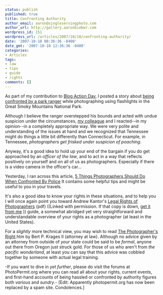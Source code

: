 ```yaml
---
status: publish
published: true
title: Confronting Authority
author_email: aaron@singleservingphoto.com
author_url: http://gallery.aaronbieber.com
wordpress_id: 151
wordpress_url: /articles/2007/10/18/confronting-authority/
date: '2007-10-18 08:36:36 -0400'
date_gmt: '2007-10-18 12:36:36 -0400'
categories:
- Articles
tags:
- law
- tips
- guide
- rights
comments: []
---
```

As part of my contribution to [Blog Action
Day](http://blogactionday.com), I posted a story about [being confronted
by a park
ranger](/articles/2007/10/16/protecting-our-national-parks-one-photographers-story/)
while photographing using flashlights in the Great Smoky Mountains
National Park.

Although I believe the ranger overstepped his bounds and acted with
undue suspicion under the circumstances, [my
colleague](http://www.curiouslens.com) and I reacted--in my opinion--in a
completely appropriate way. We were very polite and understanding of the
issues at hand and we recognized that Tennessee might do things a little
bit differently than Connecticut. For example, in Tennessee,
_photographers get frisked under suspicion of poaching_.

Anyway, it's a good idea to hold up your end of the bargain if you do
get approached by an _officer of the law_, and to act in a way that
reflects positively on yourself and on all of us as photographers.
Especially if there is a video camera in the officer's car...

Yesterday, I ran across this article, [5 Things Photographers Should Do
When Confronted By
Police](http://www.photographybay.com/2007/05/16/5-things-photographers-should-do-when-confronted-by-police/.)
It contains some helpful tips and might be useful to you in your
travels.

It's also a good idea to know your rights in these situations, and to
help you I will once again point you toward Andrew Kantor's [Legal
Rights of
Photographers](http://www.kantor.com/useful/Legal-Rights-of-Photographers.pdf)
(pdf) ((Linked with permission. If that copy is down, [get it from
me](http://www.singleservingphoto.com/articles/docs/Legal-Rights-of-Photographers.pdf)
)) guide, a somewhat abridged yet very straightforward and
understandable overview of your rights as a photographer (at least in
the United States).

For a _slightly_ more technical view, you may wish to read [The
Photographer's Right](http://www.krages.com/phoright).htm by Bert P.
Krages II (attorney at law). Although no advice given by an attorney
from outside of _your_ state could be said to be _formal_, anyone
out there from Oregon just struck gold. For those of us who aren't from
_the pacific wonderland_, at least you can say that this advice was
cobbled together by someone with actual legal training.

-If you want to dive in _yet further_, please do visit the forums at
PhotoPermit.org where you can read all about your rights, current
events, and first-hand accounts of being hassled or confronted by
authority figures both _various_ and _sundry_.- \[Edit: Apparently
photopermit.org has now been replaced by a spam site. Condolences.\]
